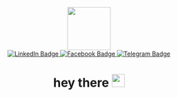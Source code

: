 <div id="header" align="center">
    <img src="https://media.giphy.com/media/M9gbBd9nbDrOTu1Mqx/giphy.gif" width="100"/>

 <div id="badges">
  <a href="https://www.linkedin.com/in/vadim-florea-751723100/">
    <img src="https://img.shields.io/badge/LinkedIn-blue?style=for-the-badge&logo=linkedin&logoColor=white" alt="LinkedIn Badge"/>
  </a>
  <a href="https://www.facebook.com/Vadim.Flor/">
    <img src="https://img.shields.io/badge/-facebook%20-blue?logo=facebook&logoColor=white&style=for-the-badge" alt="Facebook Badge"/>
  </a>
  <a href="https://t.me/vadimflorea">
    <img src="https://img.shields.io/badge/-telegram%20-blue?logo=telegram&logoColor=white&style=for-the-badge" alt="Telegram Badge"/>
  </a>
</div>
  <img src="https://komarev.com/ghpvc/?username=vadflor&style=flat-square&color=lightgrey" alt=""/>
  
<h1>
  hey there
  <img src="https://media.giphy.com/media/hvRJCLFzcasrR4ia7z/giphy.gif" width="30px"/>
</h1>

</div>
  
 
